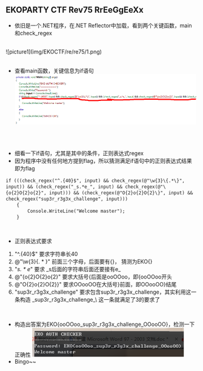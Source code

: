 ## EKOPARTY CTF Rev75 RrEeGgEeXx


* 依旧是一个.NET程序，在.NET Reflector中加载，看到两个关键函数，main和check_regex
<br>
![picture1](img/EKOCTF/re/re75/1.png)
<br>
<br>

* 查看main函数，关键信息为if语句
![picture1](img/EKOCTF/re/re75/2.png)
<br>
<br>

* 细看一下if语句，尤其是其中的条件，正则表达式regex
* 因为程序中没有任何地方提到flag，所以猜测满足if语句中的正则表达式结果即为flag<br>

```
if (((check_regex("^.{40}$", input) && check_regex(@"\w{3}\{.*\}", input)) && (check_regex("_s.*e_", input) && check_regex(@"\{o{2}O{2}o{2}", input))) && (check_regex(@"O{2}o{2}O{2}\}", input) && check_regex("sup3r_r3g3x_challenge", input)))
    {
        Console.WriteLine("Welcome master");
    }
```
<br>

* 正则表达式要求
 1. "^.{40}$" 要求字符串长40
 2. @"\w{3}\{. * \}" 前面三个字母，后面要有{}， 猜测为EKO{}
 3. "_s. * e_"  要求 \_s后面的字符串后面还要接有e\_
 4. @"\{o{2}O{2}o{2}" 要求大括号{后面是ooOOoo，即{ooOOoo开头
 5. @"O{2}o{2}O{2}\}" 要求OOooOO在大括号}前面，即OOooOO}结尾
 6. "sup3r\_r3g3x\_challenge" 要求包含sup3r_r3g3x_challenge，其实利用这一条构造 \_sup3r_r3g3x_challenge_\ 这一条就满足了3的要求了
<br>

* 构造出答案为EKO{ooOOoo\_sup3r_r3g3x_challenge\_OOooOO}，检测一下正确性
![picture1](img/EKOCTF/re/re75/3.png)
* Bingo~~
